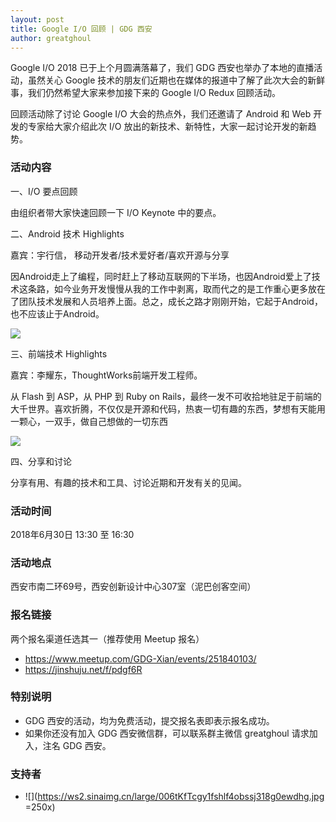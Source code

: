 ```yaml
---
layout: post
title: Google I/O 回顾 | GDG 西安
author: greatghoul
---
```



Google I/O 2018 已于上个月圆满落幕了，我们 GDG 西安也举办了本地的直播活动，虽然关心 Google 技术的朋友们近期也在媒体的报道中了解了此次大会的新鲜事，我们仍然希望大家来参加接下来的 Google I/O Redux 回顾活动。

回顾活动除了讨论 Google I/O 大会的热点外，我们还邀请了 Android 和 Web 开发的专家给大家介绍此次 I/O 放出的新技术、新特性，大家一起讨论开发的新趋势。

### 活动内容

一、I/O 要点回顾

由组织者带大家快速回顾一下 I/O Keynote 中的要点。

二、Android 技术 Highlights

嘉宾：宇行信， 移动开发者/技术爱好者/喜欢开源与分享

因Android走上了编程，同时赶上了移动互联网的下半场，也因Android爱上了技术这条路，如今业务开发慢慢从我的工作中剥离，取而代之的是工作重心更多放在了团队技术发展和人员培养上面。总之，成长之路才刚刚开始，它起于Android，也不应该止于Android。

![](https://i.loli.net/2018/06/17/5b25e2f769dc7.png)

三、前端技术 Highlights

嘉宾：李耀东，ThoughtWorks前端开发工程师。

从 Flash 到 ASP，从 PHP 到 Ruby on Rails，最终一发不可收拾地驻足于前端的大千世界。喜欢折腾，不仅仅是开源和代码，热衷一切有趣的东西，梦想有天能用一颗心，一双手，做自己想做的一切东西

![](https://i.loli.net/2018/06/17/5b25e2f7c1ad0.png)

四、分享和讨论

分享有用、有趣的技术和工具、讨论近期和开发有关的见闻。

### 活动时间

2018年6月30日 13:30 至 16:30

### 活动地点

西安市南二环69号，西安创新设计中心307室（泥巴创客空间）

### 报名链接

两个报名渠道任选其一（推荐使用 Meetup 报名）

-   <https://www.meetup.com/GDG-Xian/events/251840103/>
-   <https://jinshuju.net/f/pdgf6R>

### 特别说明

-   GDG 西安的活动，均为免费活动，提交报名表即表示报名成功。
-   如果你还没有加入 GDG 西安微信群，可以联系群主微信 greatghoul 请求加入，注名 GDG 西安。

### 支持者
-   ![](https://ws2.sinaimg.cn/large/006tKfTcgy1fshlf4obssj318g0ewdhg.jpg =250x)
